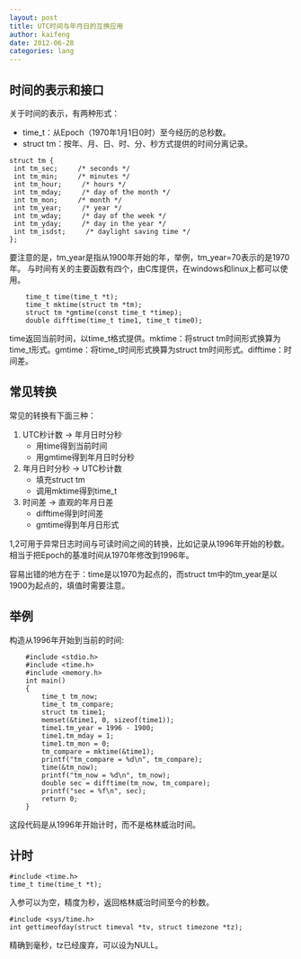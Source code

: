 ```yaml
---
layout: post
title: UTC时间与年月日的互换应用
author: kaifeng
date: 2012-06-28
categories: lang
---
```


## 时间的表示和接口

关于时间的表示，有两种形式：
- time_t：从Epoch（1970年1月1日0时）至今经历的总秒数。
- struct tm：按年、月、日、时、分、秒方式提供的时间分离记录。

```
struct tm {
 int tm_sec;     /* seconds */
 int tm_min;     /* minutes */
 int tm_hour;     /* hours */
 int tm_mday;     /* day of the month */
 int tm_mon;     /* month */
 int tm_year;     /* year */
 int tm_wday;     /* day of the week */
 int tm_yday;     /* day in the year */
 int tm_isdst;     /* daylight saving time */
};
```

要注意的是，tm_year是指从1900年开始的年，举例，tm_year=70表示的是1970年。
与时间有关的主要函数有四个，由C库提供，在windows和linux上都可以使用。
```
    time_t time(time_t *t);
    time_t mktime(struct tm *tm);
    struct tm *gmtime(const time_t *timep);
    double difftime(time_t time1, time_t time0);
```

time返回当前时间，以time_t格式提供。mktime：将struct tm时间形式换算为time_t形式。gmtime：将time_t时间形式换算为struct tm时间形式。difftime：时间差。

## 常见转换

常见的转换有下面三种：

1. UTC秒计数 -> 年月日时分秒
   * 用time得到当前时间
   * 用gmtime得到年月日时分秒
2. 年月日时分秒 -> UTC秒计数
   * 填充struct tm
   * 调用mktime得到time_t
3. 时间差 -> 直观的年月日差
   * difftime得到时间差
   * gmtime得到年月日形式

1,2可用于异常日志时间与可读时间之间的转换，比如记录从1996年开始的秒数。相当于把Epoch的基准时间从1970年修改到1996年。

容易出错的地方在于：time是以1970为起点的，而struct tm中的tm_year是以1900为起点的，填值时需要注意。

## 举例

构造从1996年开始到当前的时间:

```
    #include <stdio.h>
    #include <time.h>
    #include <memory.h>
    int main()
    {
        time_t tm_now;
        time_t tm_compare;
        struct tm time1;
        memset(&time1, 0, sizeof(time1));
        time1.tm_year = 1996 - 1900;
        time1.tm_mday = 1;
        time1.tm_mon = 0;
        tm_compare = mktime(&time1);
        printf("tm_compare = %d\n", tm_compare);
        time(&tm_now);
        printf("tm_now = %d\n", tm_now);
        double sec = difftime(tm_now, tm_compare);
        printf("sec = %f\n", sec);
        return 0;
    }
```

这段代码是从1996年开始计时，而不是格林威治时间。

## 计时

```
#include <time.h>
time_t time(time_t *t);
```

入参可以为空，精度为秒，返回格林威治时间至今的秒数。
```
#include <sys/time.h>
int gettimeofday(struct timeval *tv, struct timezone *tz);
```

精确到毫秒，tz已经废弃，可以设为NULL。
